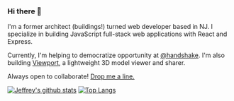 ### Hi there 👋

I'm a former architect (buildings!) turned web developer based in NJ. I specialize in building JavaScript full-stack web applications with React and Express.

Currently, I'm helping to democratize opportunity at [@handshake](https://github.com/joinhandshake). I'm also building [Viewport](https://www.viewport.xyz/), a lightweight 3D model viewer and sharer.

Always open to collaborate! [Drop me a line.](mailto:hi@jeffreyclu.com)

[![Jeffrey's github stats](https://github-readme-stats.vercel.app/api?username=jeffreyclu&theme=radical)](https://github.com/anuraghazra/github-readme-stats)
[![Top Langs](https://github-readme-stats.vercel.app/api/top-langs/?username=jeffreyclu&layout=compact&theme=radical)](https://github.com/anuraghazra/github-readme-stats)

<!--
**jeffreyclu/jeffreyclu** is a ✨ _special_ ✨ repository because its `README.md` (this file) appears on your GitHub profile.

Here are some ideas to get you started:

- 🔭 I’m currently working on ...
- 🌱 I’m currently learning ...
- 👯 I’m looking to collaborate on ...
- 🤔 I’m looking for help with ...
- 💬 Ask me about ...
- 📫 How to reach me: ...
- 😄 Pronouns: ...
- ⚡ Fun fact: ...
-->

